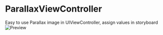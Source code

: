 # ParallaxViewController
Easy to use Parallax image in UIViewController, assign values in storyboard
![Preview](Parallex.gif)
